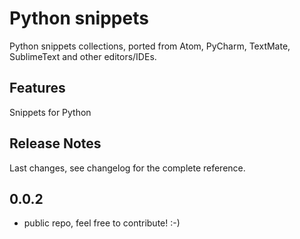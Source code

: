 # Python snippets 

Python snippets collections, ported from Atom, PyCharm, TextMate, SublimeText and other editors/IDEs.

## Features

Snippets for Python

## Release Notes

Last changes, see changelog for the complete reference.

## 0.0.2

- public repo, feel free to contribute! :-)
